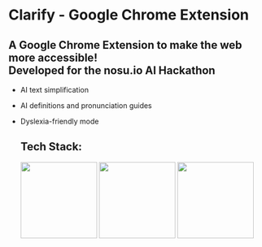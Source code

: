 <h1>Clarify - Google Chrome Extension</h1> 

<h2> A Google Chrome Extension to make the web more accessible! <br> 
    Developed for the nosu.io AI Hackathon</h2>

* AI text simplification
* AI definitions and pronunciation guides
* Dyslexia-friendly mode

  <h2>Tech Stack:</h2>
  <img width="150px" src="https://cdn.jsdelivr.net/gh/devicons/devicon@latest/icons/html5/html5-original.svg" />
  <img width="150px" src="https://cdn.jsdelivr.net/gh/devicons/devicon@latest/icons/css3/css3-original.svg" />
  <img width="150px" src="https://cdn.jsdelivr.net/gh/devicons/devicon@latest/icons/javascript/javascript-original.svg" />
  
          
          

